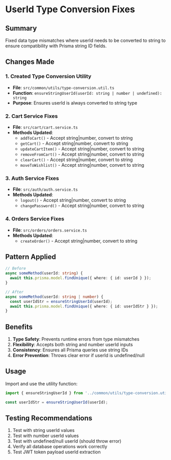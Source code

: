 # UserId Type Conversion Fixes

## Summary
Fixed data type mismatches where userId needs to be converted to string to ensure compatibility with Prisma string ID fields.

## Changes Made

### 1. Created Type Conversion Utility
- **File**: `src/common/utils/type-conversion.util.ts`
- **Function**: `ensureStringUserId(userId: string | number | undefined): string`
- **Purpose**: Ensures userId is always converted to string type

### 2. Cart Service Fixes
- **File**: `src/cart/cart.service.ts`
- **Methods Updated**:
  - `addToCart()` - Accept string|number, convert to string
  - `getCart()` - Accept string|number, convert to string  
  - `updateCartItem()` - Accept string|number, convert to string
  - `removeFromCart()` - Accept string|number, convert to string
  - `clearCart()` - Accept string|number, convert to string
  - `moveToWishlist()` - Accept string|number, convert to string

### 3. Auth Service Fixes
- **File**: `src/auth/auth.service.ts`
- **Methods Updated**:
  - `logout()` - Accept string|number, convert to string
  - `changePassword()` - Accept string|number, convert to string

### 4. Orders Service Fixes
- **File**: `src/orders/orders.service.ts`
- **Methods Updated**:
  - `createOrder()` - Accept string|number, convert to string

## Pattern Applied
```typescript
// Before
async someMethod(userId: string) {
  await this.prisma.model.findUnique({ where: { id: userId } });
}

// After
async someMethod(userId: string | number) {
  const userIdStr = ensureStringUserId(userId);
  await this.prisma.model.findUnique({ where: { id: userIdStr } });
}
```

## Benefits
1. **Type Safety**: Prevents runtime errors from type mismatches
2. **Flexibility**: Accepts both string and number userId inputs
3. **Consistency**: Ensures all Prisma queries use string IDs
4. **Error Prevention**: Throws clear error if userId is undefined/null

## Usage
Import and use the utility function:
```typescript
import { ensureStringUserId } from '../common/utils/type-conversion.util';

const userIdStr = ensureStringUserId(userId);
```

## Testing Recommendations
1. Test with string userId values
2. Test with number userId values  
3. Test with undefined/null userId (should throw error)
4. Verify all database operations work correctly
5. Test JWT token payload userId extraction
